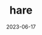 ---
title: "hare"
type: mammal
date: 2023-06-17
hashtag: hare
tags:
  - Mammal
  - Animal
type-of:
  - Mammal
---